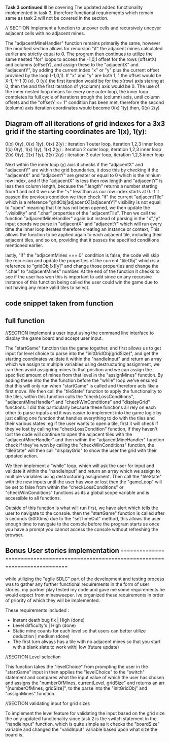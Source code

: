 **Task 3 continued**
Ill be covering The updated added functionality implemented in task 3, therefore functional requirements which remain same as task 2 will not be covered in the section.


// SECTION Implement a function to uncover cells and recursively uncover adjacent cells with no adjacent mines.


The "adjacentMineHandler" function remains primarily the same, however the modified section allows for recursion "if" the adjacent mines calculated earlier are strictly equal to 0. The program then continues to utilize the same nested "for" loops to access the -1,0,1 offset for the rows (offsetX) and columns (offsetY), and assign these to the "adjacentX" and "adjacentY", by adding the current index "x" or "y" plus the current offset provided by the loop (-1,0,1). If "x" and "y" are both 1, 1  the offset would be X-1, Y-1 (0 (x), 0 (y)) the first iteration would be for the x(row) axis staring at 0, then the and the first iteration of y(column) axis would be 0. The use of the inner nested loop means for every one outer loop, the inner loop completes its full cycle of iterations trough the (column) axis, until column offsets and the "offsetY <= 1" condition has been met, therefore the second (column) axis iteration coordinates would become 0(x) 1(y) then, 0(x) 2(y)

## Diagram off all iterations of grid indexes for a 3x3 grid if the starting coordinates are 1(x), 1(y):
0(x) 0(y), 0(x) 1(y), 0(x) 2(y) : iteration 1 outer loop, iteration 1,2,3 inner loop
1(x) 0(y), 1(x) 1(y), 1(x) 2(y) : iteration 2 outer loop, iteration 1,2,3 inner loop
2(x) 0(y), 2(x) 1(y), 2(x) 2(y) : iteration 3 outer loop, iteration 1,2,3 inner loop

Next within the inner loop (y) axis it checks if the "adjacentX" and "adjacentY" are within the grid boundaries, it dose this by checking if the "adjacentX" and "adjacentY" are greater or equal to 0 which is the minium row index, and if the "adjacentX" is less then row length and "adjacentY" is less then column length, because the ".length" returns a number starting from 1 and not 0 we use the "<" less than as our row index starts at 0. If it passed the previous condition we then check "if" the current "adjacentTile" which is a reference "gridObj[adjacentX][adjacentY]" visibility is not equal to "open" meaning that tile has not been opened, we then update the ".visibility" and ".char" properties of the "adjacentTile". Then we call the function "adjacentMineHandler" again but instead of parsing in the "x","y" input coords we parse in "adjacentX" and "adjacentY" which will run every time the inner loop iterates therefore creating an instance or context, This allows the function to be applied again to each adjacent tile, including their adjacent tiles, and so on, providing that it passes the specified conditions mentioned earlier. 

lastly, "if" the "adjacentMines === 0" condition is false, the code will skip the recursion and update the properties of the current "tileObj" which is a reference to "gridObj[x][y]" and change those properties and change the ".char" to "adjacentMines" number. At the end of the function it checks to see if the user has won this is important to add since on any recursive instance of this function being called the user could win the game due to not having any more valid tiles to select.

## code snippet taken from function
<script>
    if (adjacentMines === 0) {
        // The recursive opening of tiles only applies to cells without adjacent mines so with if statement checks
        // if the current tile object has no adjacent mines.

        tileObj.char = 0; // this updates the number which will represent it on the grid

        for (let offsetX = -1; offsetX <= 1; offsetX++) { // here again we have the exact same for loop with the offset as the code above to calculate the mines
            const adjacentX = x + offsetX;
            //calculates the current off set of the user x input

            for (let offsetY = -1; offsetY <= 1; offsetY++) {
                const adjacentY = y + offsetY;
                //calculates the current off set of the user y input

                if ( adjacentX >= 0 && adjacentX < rowLength && adjacentY >= 0 && adjacentY < colLength ) {
                    // we are also see the same grid boundary condition as above 

                    const adjacentTile = gridObj[adjacentX][adjacentY]; // adding a reference the the grid object with the adjacent coordinates as an index

                    if (adjacentTile.visibility !== "open") {
                        // only open unopened adjacent tiles

                        adjacentTile.visibility = "open";
                        adjacentTile.char = 0;
                        // updating the properties to display the adjacent tile

                        adjacentMineHandler(gridObj, adjacentX, adjacentY, gridObj[adjacentX][adjacentY]); // recursively open adjacent tiles

                        // we call the function again parsing in the adjacentX and adjacentY as our reference point which will then go though the same steps as
                        // the X, Y user input coords creating recursion for all adjacent tiles which have no adjacent mines.
                        // this function dose not stop the for loop until the <= 1 condition is met in the for loop, 
                        // it executes multiple instances of adjacentMineHandler function, for each adjacent tile, and then executes
                        // multiple instances of adjacentMineHandler function again, for each adjacent tile of the adjacent tile and so on 
                        // until the conditions are met stopping it from recurring again.
                    }
                }
            }
        }
    }

    if (adjacentMines > 0) { // if the selected tile has adjacent mines add the number
        tileObj.char = adjacentMines;
        tileObj.visibility = "open";
    }

    checkWinConditions(gridObj)
</script>

## full function
<script>
    function adjacentMineHandler(gridObj, x, y, tileObj) {
    let tileObj = gridObj[x][y] // reference to the current tile

     //declaring these variables in the local scope
    let adjacentMines = 0;
    const rowLength = gridObj.length;
    let colLength = gridObj[0].length; 

    // checks for adjacent mines by adding the offset to the x,y coords and sees if the surrounding tiles are mines.
    // coords neighboring offsets:
    // 0: (x - 1, y - 1) ,(x - 1, y),(x - 1, y + 1)
    // 1: (x, y - 1), (input : x , y ), (x, y + 1)
    // 2: (x + 1, y - 1),(x + 1, y),(x + 1, y + 1)

    // the offsetX and offsetY refers to how much we need to add or subtract from the users input which we index from
    // eg. if the input is 1,1 in the middle of the 3x3 grid 
    // to get to the top right index which would need to be 0,0
    // mathematically this is how it would work, x -1 = 0, y -1 = 0
    
    // we then use a nested for loop to apply all the off sets -1,0,+1 to each index
    // eg. assuming the input is (1,1)
    //   first row position : 1st(0,0), 2nd (0,1), 3rd (0,2)
    //   second row position : 1st(1,0), 2nd(1,1), 3rd (1,2)
    //   first row potion :   1st:(2,0), 2nd(2,1) , 3rd(2,2)

    // using the nested for loops we can achieve this bellow as the offsetX will run once every time the offsetY completes its loop

    for (let offsetX = -1; offsetX <= 1; offsetX++) {
        // offsetX is -1, it then becomes 0
        // offsetX is 0, it then becomes 1
        // loop is terminated as the offsetX <= 1 is not longer true

        const adjacentX = x + offsetX;
        // assuming x = 1, adjacentX = x + -1 = 0
        
        for (let offsetY = -1; offsetY <= 1; offsetY++) {
            // here we are doing the same offset but for every column but this will run as many times until the offsetY < 1 is met 
            // therefor it will run 3 times -1, 0, 1
            // then go back to the offsetX loop
            
            const adjacentY = y + offsetY; // adding the offset to the current coords

            if ( // check if tile is in boundaries
            adjacentX >= 0 && adjacentX < rowLength && adjacentY >= 0 && adjacentY < colLength
            // this insures that mines will be assigned as long as its an index in bounds or dose not exceed the number of rows
            ) {
                
                const adjacentTile = gridObj[adjacentX][adjacentY]; // adds the value of the adjacentX and Y to the index to get teh adjacent tile
                if (adjacentTile.isMine) { // checks if that tile is a mine
                    adjacentMines++; //  if it is a mine it updates mine counter 
                }
            }
        }
    }

    //SECTION Implement a function to uncover cells and recursively uncover adjacent cells with no adjacent mines.
    if (adjacentMines === 0) {
        // The recursive opening of tiles only applies to cells without adjacent mines so with if statement checks
        // if the current tile object has no adjacent mines.

        tileObj.char = 0; // this updates the number which will represent it on the grid

        for (let offsetX = -1; offsetX <= 1; offsetX++) { // here again we have the exact same for loop with the offset as the code above to calculate the mines
            const adjacentX = x + offsetX;
            for (let offsetY = -1; offsetY <= 1; offsetY++) {
                const adjacentY = y + offsetY;

                if ( adjacentX >= 0 && adjacentX < rowLength && adjacentY >= 0 && adjacentY < colLength ) {
                    // we are also see the same grid boundary condition as above 

                    const adjacentTile = gridObj[adjacentX][adjacentY]; // adding a reference the the grid object with the adjacent coordinates as an index

                    if (adjacentTile.visibility !== "open") {
                        // only open unopened adjacent tiles

                        adjacentTile.visibility = "open";
                        adjacentTile.char = 0;
                        // updating the properties to display the adjacent tile

                        adjacentMineHandler(gridObj, adjacentX, adjacentY, gridObj[adjacentX][adjacentY]); // recursively open adjacent tiles

                        // we call the function again parsing in the adjacentX and adjacentY as our reference point which will then go though the same steps as
                        // the X, Y user input coords creating recursion for all adjacent tiles which have no adjacent mines.
                        // this function dose not stop the for loop until the <= 1 condition is met in the for loop, 
                        // it executes multiple instances of adjacentMineHandler function, for each adjacent tile, and then executes
                        // multiple instances of adjacentMineHandler function again, for each adjacent tile of the adjacent tile and so on 
                        // until the conditions are met stopping it from recurring again.
                    }
                }
            }
        }
    }

    if (adjacentMines > 0) { // if the selected tile has adjacent mines add the number
        tileObj.char = adjacentMines;
        tileObj.visibility = "open";
    }

    checkWinConditions(gridObj)
}

</script>


//SECTION Implement a user input using the command line interface to display the game board and accept user input.


The "startGame" function ties the game together, and first allows us to get input for level choice to parse into the "initGridObj(gridSize)", and get the starting coordinates validate it within the "handleInput" and return an array which we assign to multiple variables using destructuring assignment, we can then avoid assigning mines to that position and we can assign the specified amount of mines from that level in the "assignMines" function. By adding these into the the function before the "while" loop we've ensured that this will only run when "startGame" is called and therefore acts like a first move. We then call the "tileState" function to apply the functionality to the tiles, within this function calls the "checkLossConditions", "adjacentMineHandler" and "checkWinConditions" and "displayGrid" functions. I did this particularly because these functions all rely on each other to parse inputs and it was easier to implement into the game logic by just calling one function that handles everything to do with the tiles and their various states. eg if the user wants to open a tile, first it will check if they've lost by calling the "checkLossCondition" function, if they haven't lost the code will continue to open the adjacent tiles with the "adjacentMineHandler" and then within the "adjacentMineHandler" function check if they've won by calling the "checkWinConditions" function,  the "tileState" will then call "displayGrid" to show the user the grid with their updated action.

We then implement a "while" loop, which will ask the user for input and validate it within the "handleInput" and return an array which we assign to multiple variables using destructuring assignment. Then call the "tileState" with the new inputs until the user has won or lost then the "gameLoop" will be set to false from within the "checkLossConditions" or "checkWinConditions" functions as its a global scope variable and is accessible to all functions.

Outside of this function is what will run first, we have alert which tells the user to navigate to the console. then the "startGame" function is called after 5 seconds (5000ms) due to the "setTimeOut" method, this allows the user enough time to navigate to the console before the program starts as once you have a prompt you cannot access the console without refreshing the browser.


<script>
    let gameLoop = true 
    // Global variable which will be turned off when the game ends

    function startGame() {

    const levelChoice = prompt("Choose your level E : easy | 3x3 3 mines, M: medium | 9x9 10 mines, H : Hard | 16x16 40 mines").toUpperCase();
    // gets user input on level choice and converts it to upper case

    let [numberOfMines, gridSize] = level(levelChoice); 
    // takes the array output of level function and assigns it to the variables using destructuring assignment 

    displayGrid(initGridObj(gridSize));
    // calls the displayGrid for the user to visualize there first move

    let [initInputX,initInputY,initAction] = handleInput(
        prompt("To start the game, please enter coordinates located on the left and top index in the format of: X, Y, O (open), F (flag), or ? (unsure), e.g., 1,1,O"),
        gridSize);
        // takes the array output of handleInput function and assigns it to the variables using destructuring assignment 
        // 

    const gridObj = initGridObj(gridSize); 
    // create the grid objects

    assignMines(initInputX, initInputY, gridObj, numberOfMines); 
    // assign mines to those grid objects

    tileState(gridObj, initInputX, initInputY, initAction); 
    // display the tile state from the users initial Input

    while (gameLoop === true) { 
    // after the initial move then we enter the game loop
    //this code will be executed until gameLoop is set to false in the win or loss condition functions

        let [inputX,inputY,action] = handleInput(prompt("Enter coords: X, Y, O F or ?"), gridSize);
        // we get a new input from the user each loop and apply the arr returned to the variables using destructuring assignment 

        tileState(gridObj, inputX, inputY, action);
        //then we call this function to apply the desired functionality to the users tile
    }
}

alert("Welcome to Minesweeper! In this game, you must use your powers of deduction to uncover tiles on the board without revealing hidden mines. Please navigate to your console as the game will beguin in 5 seconds")

setTimeout(startGame,5000); // call the function to start the game

</script>


## Bonus User stories implementation -------------------------------------------------------------------------------------
while utilizing the "agile SDLC" part of the development and testing process was to gather any further functional requirements in the form of user stories, my partner play tested my code and gave me some requirements he would expect from minesweeper. Ive organized these requirements in order of priority of which they will be implemented.

These requirements included :
- Instant death bug fix | High (done)
- Level difficulty's | High (done)
- Static mine counts for each level so that users can better utilize deduction | medium  (done)
- The first turn always has a tile with no adjacent mines so that you start with a blank slate to work with| low (future update) 



//SECTION Level selection 


This function takes the "levelChoice" from prompting the user in the "startGame" input in then applies the "levelChoice" to the "switch" statement and compares what the input value of which the user has chosen and assigns the "numberOfMines, currentLevel, gridSize" and returns an arr "[numberOfMines, gridSize]", to the parse into the "initGridObj" and "assignMines" function.


<script>
    function level(levelChoice) {
    let numberOfMines, currentLevel, gridSize // initializing multiple variables 

    switch (levelChoice) { 
        //using the switch we can check the level the user has selected in the levelChoice

        case "E":
            // if the user selected E the level will be specified as bellow
            numberOfMines = 3;
            currentLevel = "easy";
            gridSize = 3;
            break;
        case "M":
            // if the user selected M the level will be specified as bellow
            numberOfMines = 20;
            currentLevel = "medium";
            gridSize = 9;
            break;
        case "H":
            // if the user selected H the level will be specified as bellow
            numberOfMines = 40;
            currentLevel = "hard";
            gridSize = 16;
            break;
        default:
            // if the user inputted an invalid input the level will be specified as bellow as a kind of safe measure
            numberOfMines = 40;
            currentLevel = "The hidden level";
            gridSize = 9;
    }
    console.log(`your current difficulty is set to ${currentLevel} with ${numberOfMines} mines and a ${gridSize} x ${gridSize}`);
    // the display to the user there chosen level with the amount of mines

    return [numberOfMines, gridSize]; 
    // return an array of data we can parse into the initGrid function and assign mine function
}

</script>


//SECTION validating input for grid sizes


To implement the level feature for validating the input based on the grid size the only updated functionality since task 2 is the switch statement in the "handleInput" function, which is quite simple as it checks the "boardSize" variable and changed the "validInput" variable based upon what size the board is.


<script>
function handleInput(string,boardSize) {
    // string will represent the user input from prompt, board size comes from another function called level added into the final version

    let userInput = string
    .split(/\s*,\s*/) // uses Regex to split at commas and remove whitespace around them and return an array
    .map((item)=>{ // .map iterates over the array, for each item and will change the item based on the condition bellow
        return isNaN(item) ? item : parseInt(item);
        // uses a turnery operator to compare if the sting item is a NaN (not an Integer), 
        // if the string contains an integer it will convert it using parseInt
    });
    
    let validInput = []; // initializing an empty array to store the new value bellow otherwise its unaccessible out of the switch block

    switch (boardSize) {
        // this is not particularly reusable code but due to only having few levels I chose to do it like to save time

        case 3: // if the board size 3 x 3 bellow are the valid inputs
            validInput = [0, 1, 2, "O", "F", "?"];
            break;
        case 15: // if the board size 16 x 16 bellow are the valid inputs
            validInput = [0, 1, 2, 3, 4, 5, 6, 7, 8, 9, 10, 11, 12, 13, 14, 15, "O", "F", "?"];
            break;
        default: // the default ensures if the input is invalid you still get a result
            validInput = [0, 1, 2, 3, 4, 5, 6, 7,8, "O", "F", "?"];
            break;
    }

    while (!validInput.includes(userInput[0]) || !validInput.includes(userInput[1]) || !validInput.includes(userInput[2])) {
        // while validInput not including userInput at its 0 index 
        // or validInput not including userInput and its 1 index 
        // validInput not including userInput and its 2 index 


        newInput = prompt("Invalid input. Please enter coordinates (X, Y) and action (O, F, ?) in the format: X, Y, O/F/? (e.g., 1,1,O)");
        // get a valid input from the user until its correct
        
        userInput = newInput.split(/\s*,\s*/).map((item)=>{ 
            return isNaN(item) ? item : parseInt(item);
        }); // use the same method as above to remove space and commas, then map the items that contain integers and change the item based on the condition
        
    }

    // shows user their input location
        
    console.log(`board size 3 x 3`);// tells the user their grid choice
    console.log("Your X input:",userInput[0],"Your Y input:",userInput[1],"Your action:",userInput[2]);
    
    return userInput; // returns an array of the user input
}

</script>